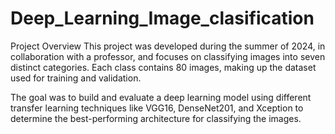 # Deep_Learning_Image_clasification

Project Overview
This project was developed during the summer of 2024, in collaboration with a professor, and focuses on classifying images into seven distinct categories. Each class contains 80 images, making up the dataset used for training and validation.

The goal was to build and evaluate a deep learning model using different transfer learning techniques like VGG16, DenseNet201, and Xception to determine the best-performing architecture for classifying the images.
